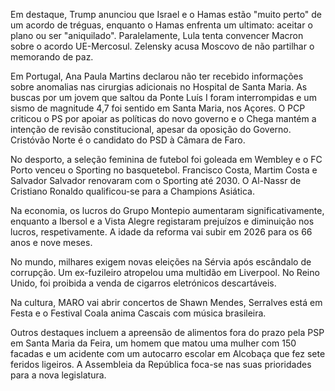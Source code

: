 Em destaque, Trump anunciou que Israel e o Hamas estão "muito perto" de um acordo de tréguas, enquanto o Hamas enfrenta um ultimato: aceitar o plano ou ser "aniquilado". Paralelamente, Lula tenta convencer Macron sobre o acordo UE-Mercosul. Zelensky acusa Moscovo de não partilhar o memorando de paz.

Em Portugal, Ana Paula Martins declarou não ter recebido informações sobre anomalias nas cirurgias adicionais no Hospital de Santa Maria. As buscas por um jovem que saltou da Ponte Luís I foram interrompidas e um sismo de magnitude 4,7 foi sentido em Santa Maria, nos Açores. O PCP criticou o PS por apoiar as políticas do novo governo e o Chega mantém a intenção de revisão constitucional, apesar da oposição do Governo. Cristóvão Norte é o candidato do PSD à Câmara de Faro.

No desporto, a seleção feminina de futebol foi goleada em Wembley e o FC Porto venceu o Sporting no basquetebol. Francisco Costa, Martim Costa e Salvador Salvador renovaram com o Sporting até 2030. O Al-Nassr de Cristiano Ronaldo qualificou-se para a Champions Asiática.

Na economia, os lucros do Grupo Montepio aumentaram significativamente, enquanto a Ibersol e a Vista Alegre registaram prejuízos e diminuição nos lucros, respetivamente. A idade da reforma vai subir em 2026 para os 66 anos e nove meses.

No mundo, milhares exigem novas eleições na Sérvia após escândalo de corrupção. Um ex-fuzileiro atropelou uma multidão em Liverpool. No Reino Unido, foi proibida a venda de cigarros eletrónicos descartáveis.

Na cultura, MARO vai abrir concertos de Shawn Mendes, Serralves está em Festa e o Festival Coala anima Cascais com música brasileira.

Outros destaques incluem a apreensão de alimentos fora do prazo pela PSP em Santa Maria da Feira, um homem que matou uma mulher com 150 facadas e um acidente com um autocarro escolar em Alcobaça que fez sete feridos ligeiros. A Assembleia da República foca-se nas suas prioridades para a nova legislatura.